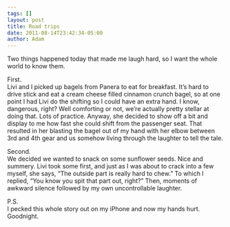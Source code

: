 ```yaml
---
tags: []
layout: post
title: Road trips
date: 2011-08-14T23:42:34-05:00
author: Adam
---
```


Two things happened today that made me laugh hard, so I want the whole world to know them.

First.<br/>
Livi and I picked up bagels from Panera to eat for breakfast. It’s hard to drive stick and eat a cream cheese filled cinnamon crunch bagel, so at one point I had Livi do the shifting so I could have an extra hand. I know, dangerous, right? Well comforting or not, we’re actually pretty stellar at doing that. Lots of practice. Anyway, she decided to show off a bit and display to me how fast she could shift from the passenger seat. That resulted in her blasting the bagel out of my hand with her elbow between 3rd and 4th gear and us somehow living through the laughter to tell the tale.

Second.<br/>
We decided we wanted to snack on some sunflower seeds. Nice and summery. Livi took some first, and just as I was about to crack into a few myself, she says, “The outside part is really hard to chew.” To which I replied, “You know you spit that part out, right?” Then, moments of awkward silence followed by my own uncontrollable laughter.

P.S.<br/>
I pecked this whole story out on my iPhone and now my hands hurt. Goodnight.
